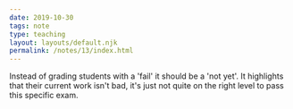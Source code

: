```yaml
---
date: 2019-10-30
tags: note
type: teaching
layout: layouts/default.njk
permalink: /notes/13/index.html
---
```


Instead of grading students with a 'fail' it should be a 'not yet'. It highlights that their current work isn't bad, it's just not quite on the right level to pass this specific exam.
